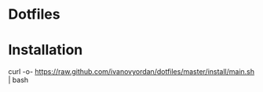 # Dotfiles

# Installation

curl -o- https://raw.github.com/ivanovyordan/dotfiles/master/install/main.sh | bash
